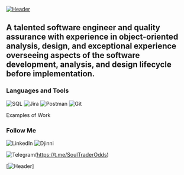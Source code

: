 [![Header](https://github.com/KIngGidra/KingGidra/blob/main/.idea/Assets/Ao.gif )](https://dou.ua/users/igor-strelbitskii/)


## A talented software engineer and quality assurance with experience in object-oriented analysis, design, and exceptional experience overseeing aspects of the software development, analysis, and design lifecycle before implementation.
    
### Languages and Tools

![SQL](https://img.shields.io/badge/-Sql-090909?style=for-the-badge&logo=mysql)      ![Jira](https://img.shields.io/badge/-Jira-090909?style=for-the-badge&logo=jiraSoftware) ![Postman](https://img.shields.io/badge/-Postman-090909?style=for-the-badge&logo=Postman)
![Git](https://img.shields.io/badge/-Git-090909?style=for-the-badge&logo=Git) 

Examples of Work


### Follow Me

![LinkedIn](https://img.shields.io/badge/-LinkedIn-090909?style=for-the-badge&logo=LinkedIn)
![Djinni](https://img.shields.io/badge/-Djinny-090909?style=for-the-badge&logo=Djinni)

![Telegram](https://img.shields.io/badge/-Telegram-090909?style=for-the-badge&logo=telegram)(https://t.me/SoulTraderOdds)



[![Header](https://github.com/KIngGidra/KingGidra/blob/main/.idea/Assets/Ao.gif)]
